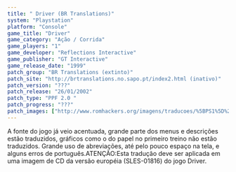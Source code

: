 ```yaml
---
title: " Driver (BR Translations)"
system: "Playstation"
platform: "Console"
game_title: "Driver"
game_category: "Ação / Corrida"
game_players: "1"
game_developer: "Reflections Interactive"
game_publisher: "GT Interactive"
game_release_date: "1999"
patch_group: "BR Translations (extinto)"
patch_site: "http://brtranslations.no.sapo.pt/index2.html (inativo)"
patch_version: "???"
patch_release: "26/01/2002"
patch_type: "PPF 2.0 "
patch_progress: "???"
patch_images: ["http://www.romhackers.org/imagens/traducoes/%5BPS1%5D%20Driver%20-%20BR%20Translations%20-%201.jpg","http://www.romhackers.org/imagens/traducoes/%5BPS1%5D%20Driver%20-%20BR%20Translations%20-%202.jpg","http://www.romhackers.org/imagens/traducoes/%5BPS1%5D%20Driver%20-%20BR%20Translations%20-%203.jpg"]
---
```

A fonte do jogo já veio acentuada, grande parte dos menus e descrições estão traduzidos, gráficos como o do papel no primeiro treino não estão traduzidos. Grande uso de abreviações, até pelo pouco espaço na tela, e alguns erros de português.ATENÇÃO:Esta tradução deve ser aplicada em uma imagem de CD da versão européia (SLES-01816) do jogo Driver.